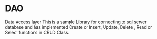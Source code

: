 # DAO
Data Access layer
This is a sample Library for connecting to sql server database and has implemented Create or Insert, Update, Delete , Read or Select functions in CRUD Class.
